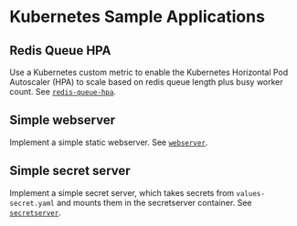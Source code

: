 # Kubernetes Sample Applications

## Redis Queue HPA

Use a Kubernetes custom metric to enable the Kubernetes Horizontal Pod Autoscaler (HPA) to scale based on redis queue length plus busy worker count. See [`redis-queue-hpa`](/redis-queue-hpa/).

## Simple webserver

Implement a simple static webserver. See [`webserver`](/webserver/).

## Simple secret server

Implement a simple secret server, which takes secrets from `values-secret.yaml` and mounts them in the secretserver container. See [`secretserver`](/secretserver/).
